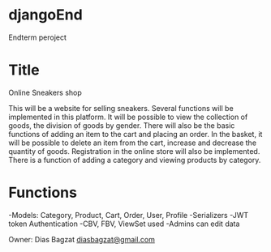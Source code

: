 # djangoEnd
Endterm peroject
# Title
Online Sneakers shop

This will be a website for selling sneakers. Several functions will be implemented in this platform. It will be possible to view the collection of goods, the division of goods by gender. There will also be the basic functions of adding an item to the cart and placing an order. In the basket, it will be possible to delete an item from the cart, increase and decrease the quantity of goods. Registration in the online store will also be implemented. There is a function of adding a category and viewing products by category.

# Functions
-Models: Category, Product, Cart, Order, User, Profile
-Serializers
-JWT token Authentication
-CBV, FBV, ViewSet used
-Admins can edit data

Owner: Dias Bagzat diasbagzat@gmail.com

